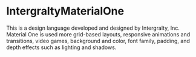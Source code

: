 # IntergraltyMaterialOne
This is a design language developed and designed by Intergralty, Inc. Material One is used more grid-based layouts, responsive animations and transitions, video games, background and color, font family, padding, and depth effects such as lighting and shadows.
